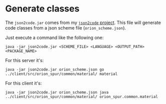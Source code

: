 # Generate classes
The `json2code.jar` comes from my [`json2code` project](https://github.com/hauke96/json2code). This file will generate code classes from a json scheme file (`orion_scheme.json`).

Just execute a command like the following one:
```
java -jar json2code.jar <SCHEME_FILE> <LANGUAGE> <OUTPUT_PATH> <PACKAGE_NAME>

```
For this server it's:
```
java -jar json2code.jar orion_scheme.json go ../client/src/orion_spur/common/material/ material
```
For this client it's:
```
java -jar json2code.jar orion_scheme.json java ../client/src/orion_spur/common/material/ orion_spur.common.material
```
